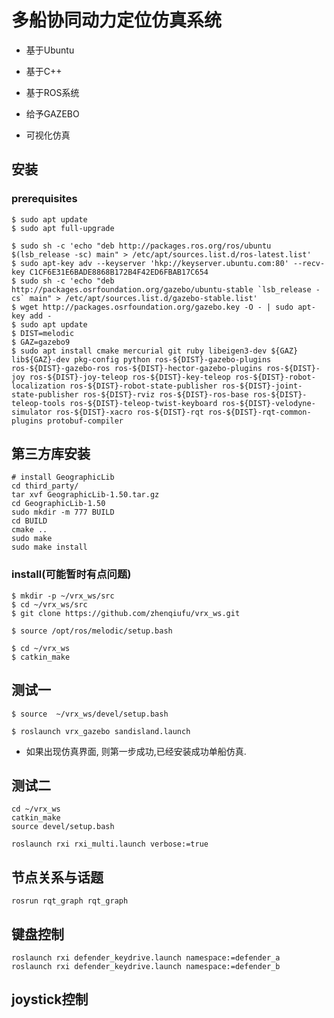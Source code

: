 # 多船协同动力定位仿真系统

- 基于Ubuntu
- 基于C++

- 基于ROS系统
- 给予GAZEBO
- 可视化仿真



## 安装

### prerequisites

```shell
$ sudo apt update
$ sudo apt full-upgrade
```



```shell
$ sudo sh -c 'echo "deb http://packages.ros.org/ros/ubuntu $(lsb_release -sc) main" > /etc/apt/sources.list.d/ros-latest.list'
$ sudo apt-key adv --keyserver 'hkp://keyserver.ubuntu.com:80' --recv-key C1CF6E31E6BADE8868B172B4F42ED6FBAB17C654
$ sudo sh -c 'echo "deb http://packages.osrfoundation.org/gazebo/ubuntu-stable `lsb_release -cs` main" > /etc/apt/sources.list.d/gazebo-stable.list'
$ wget http://packages.osrfoundation.org/gazebo.key -O - | sudo apt-key add -
$ sudo apt update
$ DIST=melodic
$ GAZ=gazebo9
$ sudo apt install cmake mercurial git ruby libeigen3-dev ${GAZ} lib${GAZ}-dev pkg-config python ros-${DIST}-gazebo-plugins ros-${DIST}-gazebo-ros ros-${DIST}-hector-gazebo-plugins ros-${DIST}-joy ros-${DIST}-joy-teleop ros-${DIST}-key-teleop ros-${DIST}-robot-localization ros-${DIST}-robot-state-publisher ros-${DIST}-joint-state-publisher ros-${DIST}-rviz ros-${DIST}-ros-base ros-${DIST}-teleop-tools ros-${DIST}-teleop-twist-keyboard ros-${DIST}-velodyne-simulator ros-${DIST}-xacro ros-${DIST}-rqt ros-${DIST}-rqt-common-plugins protobuf-compiler
```



## 第三方库安装

```shell
# install GeographicLib
cd third_party/
tar xvf GeographicLib-1.50.tar.gz
cd GeographicLib-1.50
sudo mkdir -m 777 BUILD
cd BUILD
cmake ..
sudo make 
sudo make install
```





### install(可能暂时有点问题)

```shell
$ mkdir -p ~/vrx_ws/src
$ cd ~/vrx_ws/src
$ git clone https://github.com/zhenqiufu/vrx_ws.git
```

```shell
$ source /opt/ros/melodic/setup.bash
```

```shell
$ cd ~/vrx_ws
$ catkin_make
```



## 测试一

```shell
$ source  ~/vrx_ws/devel/setup.bash
```



```shell
$ roslaunch vrx_gazebo sandisland.launch
```



- 如果出现仿真界面, 则第一步成功,已经安装成功单船仿真.



## 测试二

```shell
cd ~/vrx_ws
catkin_make
source devel/setup.bash
```

```shell
roslaunch rxi rxi_multi.launch verbose:=true
```



## 节点关系与话题

`rosrun rqt_graph rqt_graph`



## 键盘控制

```shell
roslaunch rxi defender_keydrive.launch namespace:=defender_a
roslaunch rxi defender_keydrive.launch namespace:=defender_b
```



## joystick控制